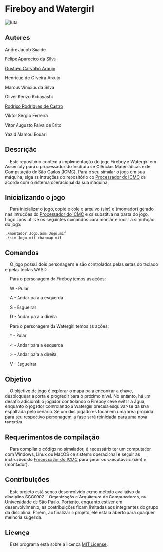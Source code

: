 # Fireboy and Watergirl
![luta](https://github.com/MarcussSilva/FireBoy-and-WaterGirl/assets/62862399/082b7a59-f1ee-4d32-90a6-7ca542da454a)

## Autores

Andre Jacob Suaide

Felipe Aparecido da Silva

[Gustavo Carvalho Araujo](https://www.linkedin.com/in/guaraujoc/)

Henrique de Oliveira Araujo

Marcus Vinicius da Silva

Oliver Kenzo Kobayashi

[Rodrigo Rodrigues de Castro](https://github.com/rodrigorcz)

Viktor Sergio Ferreira

Vitor Augusto Paiva de Brito

Yazid Alamou Bouari


## Descrição

&nbsp;&nbsp;&nbsp;&nbsp;Este repositório contém a implementação do jogo Fireboy e Watergirl em Assembly para o processador do Instituto de Ciências Matemáticas e de Computação de São Carlos (ICMC). Para o seu simular o jogo em sua máquina, siga as intruções do repositório do [Processador do ICMC](https://github.com/simoesusp/Processador-ICMC/blob/master/Install_Packages/) de acordo com o sistema operacional da sua máquina.

## Inicializando o jogo

&nbsp;&nbsp;&nbsp;&nbsp;Para inicializar o jogo, copie e cole o arquivo (sim) e (montador) gerado nas intruções do [Processador do ICMC](https://github.com/simoesusp/Processador-ICMC/blob/master/Install_Packages/) e os substitua na pasta do jogo. Logo após utilize os seguintes comandos para montar e rodar a simulação do jogo:

```
./montador Jogo.asm Jogo.mif
./sim Jogo.mif charmap.mif
```

## Comandos

&nbsp;&nbsp;&nbsp;&nbsp;O jogo possui dois personagens e são controlados pelas setas do teclado e pelas teclas WASD.

&nbsp;&nbsp;&nbsp;&nbsp;Para o personagem do Fireboy temos as ações:

&nbsp;&nbsp;&nbsp;&nbsp;W - Pular

&nbsp;&nbsp;&nbsp;&nbsp;A - Andar para a esquerda

&nbsp;&nbsp;&nbsp;&nbsp;S - Esgueirar

&nbsp;&nbsp;&nbsp;&nbsp;D - Andar para a direita


&nbsp;&nbsp;&nbsp;&nbsp;Para o personagem da Watergirl temos as ações:

&nbsp;&nbsp;&nbsp;&nbsp;^ - Pular

&nbsp;&nbsp;&nbsp;&nbsp;< - Andar para a esquerda

&nbsp;&nbsp;&nbsp;&nbsp;> - Andar para a direita

&nbsp;&nbsp;&nbsp;&nbsp;V - Esgueirar

## Objetivo

&nbsp;&nbsp;&nbsp;&nbsp;O objetivo do jogo é explorar o mapa para encontrar a chave, desbloquear a porta e progredir para o próximo nível. No entanto, há um desafio adicional: o jogador controlando o Fireboy deve evitar a água, enquanto o jogador controlando a Watergirl precisa esquivar-se da lava espalhada pelo cenário. Se um dos jogadores tocar em uma área proibida para seu respectivo personagem, a fase será reiniciada para uma nova tentativa.

## Requerimentos de compilação

&nbsp;&nbsp;&nbsp;&nbsp;Para compilar o código no simulador, é necessário ter um computador com Windows, Linux ou MacOS de sistema operacional e seguir as instruções do [Processador do ICMC](https://github.com/simoesusp/Processador-ICMC/blob/master/Install_Packages/) para gerar os executáveis (sim) e (montador).

## Contribuições

&nbsp;&nbsp;&nbsp;&nbsp;Este projeto está sendo desenvolvido como método avaliativo da disciplina SSC0902 - Organização e Arquitetura de Computadores, na Universidade de São Paulo. Portanto, enquanto estiver em desenvolvimento, as contribuições ficam limitadas aos integrantes do grupo da disciplina. Porém, ao finalizar o projeto, ele estará aberto para qualquer melhoria sugerida.

## Licença

&nbsp;&nbsp;&nbsp;&nbsp;Este programa está sobre a licença [MIT License](https://opensource.org/licenses/MIT).
